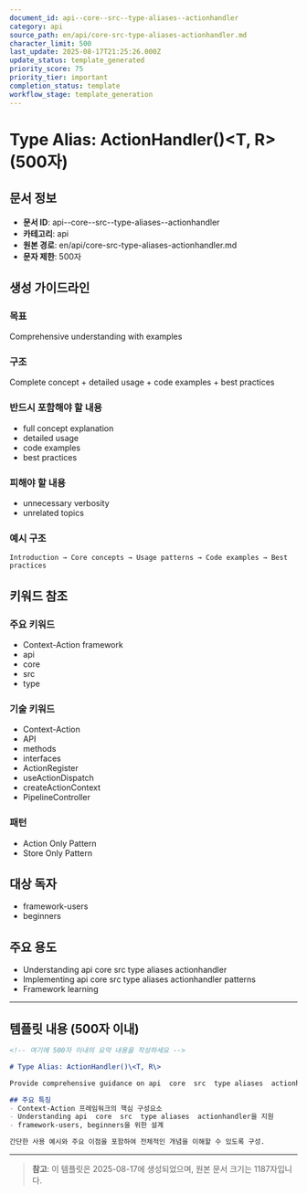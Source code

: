 ```yaml
---
document_id: api--core--src--type-aliases--actionhandler
category: api
source_path: en/api/core-src-type-aliases-actionhandler.md
character_limit: 500
last_update: 2025-08-17T21:25:26.000Z
update_status: template_generated
priority_score: 75
priority_tier: important
completion_status: template
workflow_stage: template_generation
---
```


# Type Alias: ActionHandler()\<T, R\> (500자)

## 문서 정보
- **문서 ID**: api--core--src--type-aliases--actionhandler
- **카테고리**: api
- **원본 경로**: en/api/core-src-type-aliases-actionhandler.md
- **문자 제한**: 500자

## 생성 가이드라인

### 목표
Comprehensive understanding with examples

### 구조
Complete concept + detailed usage + code examples + best practices

### 반드시 포함해야 할 내용
- full concept explanation
- detailed usage
- code examples
- best practices

### 피해야 할 내용  
- unnecessary verbosity
- unrelated topics

### 예시 구조
```
Introduction → Core concepts → Usage patterns → Code examples → Best practices
```

## 키워드 참조

### 주요 키워드
- Context-Action framework
- api
- core
- src
- type

### 기술 키워드
- Context-Action
- API
- methods
- interfaces
- ActionRegister
- useActionDispatch
- createActionContext
- PipelineController

### 패턴
- Action Only Pattern
- Store Only Pattern

## 대상 독자
- framework-users
- beginners

## 주요 용도
- Understanding api  core  src  type aliases  actionhandler
- Implementing api  core  src  type aliases  actionhandler patterns
- Framework learning

---

## 템플릿 내용 (500자 이내)

```markdown
<!-- 여기에 500자 이내의 요약 내용을 작성하세요 -->

# Type Alias: ActionHandler()\<T, R\>

Provide comprehensive guidance on api  core  src  type aliases  actionhandler

## 주요 특징
- Context-Action 프레임워크의 핵심 구성요소
- Understanding api  core  src  type aliases  actionhandler을 지원
- framework-users, beginners을 위한 설계

간단한 사용 예시와 주요 이점을 포함하여 전체적인 개념을 이해할 수 있도록 구성.
```

---

> **참고**: 이 템플릿은 2025-08-17에 생성되었으며, 
> 원본 문서 크기는 1187자입니다.
